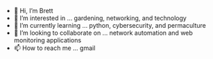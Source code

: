 - 👋 Hi, I’m Brett
- 👀 I’m interested in ... gardening, networking, and technology
- 🌱 I’m currently learning ... python, cybersecurity, and permaculture
- 💞️ I’m looking to collaborate on ... network automation and web monitoring applications
- 📫 How to reach me ... gmail

<!---
bisavelli/bisavelli is a ✨ special ✨ repository because its `README.md` (this file) appears on your GitHub profile.
You can click the Preview link to take a look at your changes.
--->
